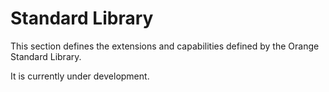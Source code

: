 # Standard Library

This section defines the extensions and capabilities defined by the Orange Standard Library.

It is currently under development.
